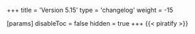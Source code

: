+++
title = 'Version 5.15'
type = 'changelog'
weight = -15

[params]
  disableToc = false
  hidden = true
+++
{{< piratify >}}
